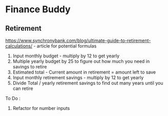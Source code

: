 # Finance Buddy

## Retirement

https://www.synchronybank.com/blog/ultimate-guide-to-retirement-calculations/ - article for potential formulas

1. Input monthly budget - multiply by 12 to get yearly
2. Multiple yearly budget by 25 to figure out how much you need in savings to retire
3. Estimated total - Current amount in retirement = amount left to save
4. Input monthly retirement savings - multiply by 12 to get yearly
5. Divide Total / yearly retirement savings to find out many years until you can retire

To Do :

1. Refactor for number inputs
